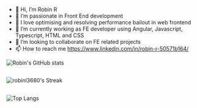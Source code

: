- 👋 Hi, I’m Robin R
- 👀 I’m passionate in Front End development
- 🥰 I love optimising and resolving performance bailout in web frontend
- 🌱 I’m currently working as FE developer using Angular, Javascript, Typescript, HTML and CSS
- 💞️ I’m looking to collaborate on FE related projects
- 📫 How to reach me https://www.linkedin.com/in/robin-r-50571b164/

![Robin's GitHub stats](https://github-readme-stats.vercel.app/api?username=robinl3680)
##
![robinl3680's Streak](https://github-readme-streak-stats.herokuapp.com/?user=robinl3680&theme=vue-dark&hide_border=true)
##
![Top Langs](https://github-readme-stats.vercel.app/api/top-langs/?username=anuraghazra)

<!---
robinl3680/robinl3680 is a ✨ special ✨ repository because its `README.md` (this file) appears on your GitHub profile.
You can click the Preview link to take a look at your changes.
--->
